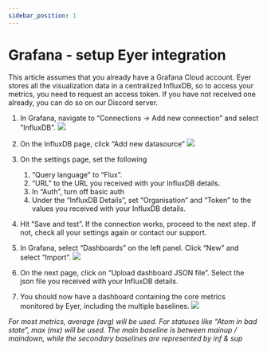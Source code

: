 ```yaml
---
sidebar_position: 1
---
```

# Grafana - setup Eyer integration
This article assumes that you already have a Grafana Cloud account. Eyer stores all the visualization data in a centralized InfluxDB, so to access your metrics, you need to request an access token. If you have not received one already, you can do so on our Discord server.
 

1. In Grafana, navigate to “Connections → Add new connection” and select “InfluxDB”.
![](https://paper-attachments.dropboxusercontent.com/s_D2B10767AE90151F6CFF1F8B351FA8F0A7D801254F85B305E6909193FE387D06_1717331203743_image-20240527-063728.png)



2. On the InfluxDB page, click “Add new datasource”
![](https://paper-attachments.dropboxusercontent.com/s_D2B10767AE90151F6CFF1F8B351FA8F0A7D801254F85B305E6909193FE387D06_1717331240827_image-20240527-073452.png)



3. On the settings page, set the following
    1. “Query language” to “Flux”.
    2. “URL” to the URL you received with your InfluxDB details.
    3. In “Auth”, turn off basic auth
    4. Under the “InfluxDB Details”, set “Organisation” and “Token” to the values you received with your InfluxDB details.
4. Hit “Save and test”. If the connection works, proceed to the next step. If not, check all your settings again or contact our support.
5. In Grafana, select “Dashboards” on the left panel. Click “New” and select “Import”.
![](https://paper-attachments.dropboxusercontent.com/s_D2B10767AE90151F6CFF1F8B351FA8F0A7D801254F85B305E6909193FE387D06_1717331260071_image-20240527-074223.png)

6. On the next page, click on “Upload dashboard JSON file”. Select the json file you received with your InfluxDB details.
7. You should now have a dashboard containing the core metrics monitored by Eyer, including the multiple baselines.
![](https://paper-attachments.dropboxusercontent.com/s_D2B10767AE90151F6CFF1F8B351FA8F0A7D801254F85B305E6909193FE387D06_1717331279035_image-20240527-080941.png)


*For most metrics, average (avg) will be used. For statuses like “Atom in bad state”, max (mx) will be used. The main baseline is between mainup / maindown, while the secondary baselines are represented by inf & sup*